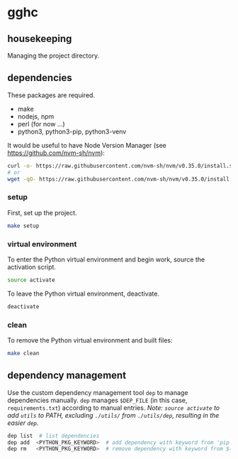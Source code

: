 # gghc

## housekeeping

Managing the project directory.

## dependencies

These packages are required.

- make
- nodejs, npm
- perl (for now ...)
- python3, python3-pip, python3-venv

It would be useful to have Node Version Manager (see https://github.com/nvm-sh/nvm):
```bash
curl -o- https://raw.githubusercontent.com/nvm-sh/nvm/v0.35.0/install.sh | bash
# or
wget -qO- https://raw.githubusercontent.com/nvm-sh/nvm/v0.35.0/install.sh | bash
```

### setup

First, set up the project.

```bash
make setup
```

### virtual environment

To enter the Python virtual environment and begin work, source the activation script.

```bash
source activate
```

To leave the Python virtual environment, deactivate.

```bash
deactivate
```

### clean

To remove the Python virtual environment and built files:

```bash
make clean
```

## dependency management

Use the custom dependency management tool `dep` to manage dependencies manually.  `dep` manages `$DEP_FILE` (in this case, `requirements.txt`) according to manual entries.  *Note: `source activate` to add `utils` to PATH, excluding `./utils/` from `./utils/dep`, resulting in the easier `dep`.*

```bash
dep list  # list dependencies
dep add  <PYTHON_PKG_KEYWORD>  # add dependency with keyword from 'pip freeze'
dep rm   <PYTHON_PKG_KEYWORD>  # remove dependency with keyword from $(DEP_FILE)
```
